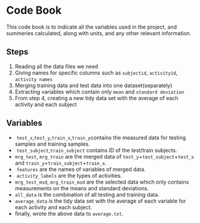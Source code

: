 Code Book
===========================================================
This code book is to indicate all the variables used in the project, and summeries calculated, along with 
units, and any other relevant information.

Steps
-----------------------------------------------------------
1.  Reading all the data files we need
2.  Giving names for specific columns such as `subjectid`, `activityid`, `activity names`
3.  Merging training data and test data into one dataset(separately)
4.  Extracting variables which contain only `mean` and `standard deviation`
5.  From step 4, creating a new tidy data set with the average of each activity and each subject

Variables
------------------------------------------------------------
*  `test_x`,`test_y`,`train_x`,`train_y`contains the measured data for testing samples and training samples.  
*  `test_subject`,`train_subject` contains ID of the test/train subjects.  
*  `mrg_test`, `mrg_train` are the merged data of `test_y`+`test_subject`+`test_x` and 
`train_y`+`train_subject`+`train_x`.  
*  `features` are the names of variables of merged data.  
*  `activity_labels` are the types of activities.  
*  `mrg_test_msd`, `mrg_train_msd` are the selected data which only contains measurements
on the means and standard deviations.  
*  `all_data` is the combination of all testing and training data.  
*  `average_data` is the tidy data set with the average of each variable for each activity and each subject.  
*  finally, wrote the above data to `average.txt`.
